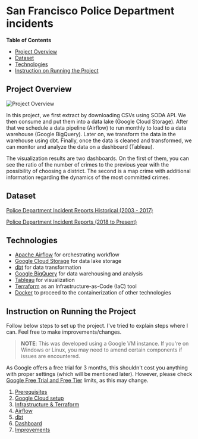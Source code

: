 # San Francisco Police Department incidents

**Table of Contents**

* [Project Overview](#project-overview)
* [Dataset](#dataset)
* [Technologies](#technologies)
* [Instruction on Running the Project](#instruction-on-running-the-project)

## Project Overview

![Project Overview](https://user-images.githubusercontent.com/107945681/192289946-803d3787-5a84-45d9-8288-bd7e4b479e84.png)

In this project, we first extract by downloading CSVs using SODA API. We then consume and put them into a data lake (Google Cloud Storage). After that we schedule a data pipeline (Airflow) to run monthly to load to a data warehouse (Google BigQuery). Later on, we transform the data in the warehouse using dbt. Finally, once the data is cleaned and transformed, we can monitor and analyze the data on a dashboard (Tableau).

The visualization results are two dashboards. On the first of them, you can see the ratio of the number of crimes to the previous year with the possibility of choosing a district. The second is a map crime with additional information regarding the dynamics of the most committed crimes.

## Dataset

[Police Department Incident Reports Historical (2003 - 2017)](https://data.sfgov.org/Public-Safety/Police-Department-Incident-Reports-Historical-2003/tmnf-yvry)

[Police Department Incident Reports (2018 to Present)](https://data.sfgov.org/Public-Safety/Police-Department-Incident-Reports-2018-to-Present/wg3w-h783)

## Technologies

* [Apache Airflow](https://airflow.apache.org/) for orchestrating workflow
* [Google Cloud Storage](https://cloud.google.com/storage/docs) for data lake storage
* [dbt](https://www.getdbt.com/) for data transformation
* [Google BigQuery](https://cloud.google.com/bigquery) for data warehousing and analysis
* [Tableau](https://www.tableau.com/why-tableau/what-is-tableau) for visualization
* [Terraform](https://www.terraform.io/) as an Infrastructure-as-Code (IaC) tool
* [Docker](https://www.docker.com/) to proceed to the containerization of other technologies

## Instruction on Running the Project

Follow below steps to set up the project. I've tried to explain steps where I can. Feel free to make improvements/changes.

> **NOTE**: This was developed using a Google VM instance. If you're on Windows or Linux, you may need to amend certain components if issues are encountered.

As Google offers a free trial for 3 months, this shouldn't cost you anything with proper settings (which will be mentioned later). However, please check [Google Free Trial and Free Tier](https://cloud.google.com/free) limits, as this may change.

1. [Prerequisites](instructions/prerequisites.md)
2. [Google Cloud setup](google-cloud.md)
3. [Infrastructure & Terraform](instructions/infrastructure.md)
4. [Airflow](instructions/airflow.md) 
5. [dbt](instructions/dbt.md)
6. [Dashboard](instructions/visualisation.md)
7. [Improvements](instructions/improvements.md)
